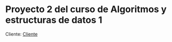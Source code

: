 # Proyecto 2 del curso de Algoritmos y estructuras de datos 1
Cliente:
[Cliente](https://github.com/Jglez2330/OdysseyClient)

